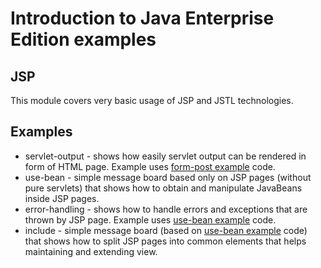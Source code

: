 # Introduction to Java Enterprise Edition examples #

## JSP ##

This module covers very basic usage of JSP and JSTL technologies.

## Examples ##

* servlet-output - shows how easily servlet output can be rendered in form of HTML page. Example uses [form-post example](../servlets/form-post) code. 
* use-bean - simple message board based only on JSP pages (without pure servlets) that shows how to obtain and manipulate JavaBeans inside JSP pages.
* error-handling - shows how to handle errors and exceptions that are thrown by JSP page. Example uses [use-bean example](use-bean) code.
* include - simple message board (based on [use-bean example](use-bean) code) that shows how to split JSP pages into common elements that helps maintaining and extending view.
